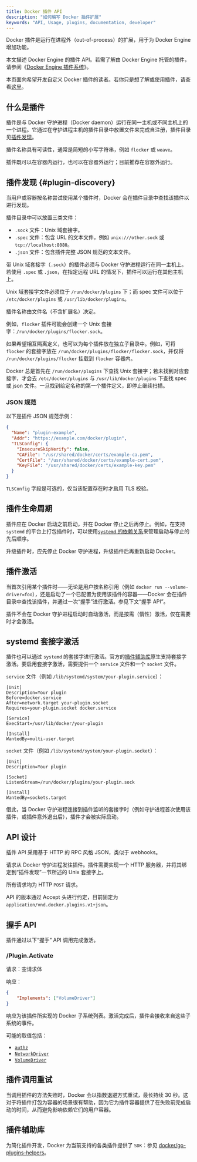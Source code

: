 ```yaml
---
title: Docker 插件 API
description: "如何编写 Docker 插件扩展"
keywords: "API, Usage, plugins, documentation, developer"
---
```


Docker 插件是运行在进程外（out-of-process）的扩展，用于为 Docker Engine 增加功能。

本文描述 Docker Engine 的插件 API。若需了解由 Docker Engine 托管的插件，请参阅《[Docker Engine 插件系统](_index.md)》。

本页面向希望开发自定义 Docker 插件的读者。若你只是想了解或使用插件，请查看[这里](legacy_plugins.md)。

## 什么是插件

插件是与 Docker 守护进程（Docker daemon）运行在同一主机或不同主机上的一个进程。它通过在守护进程主机的插件目录中放置文件来完成自注册，插件目录见[插件发现](#plugin-discovery)。

插件名称具有可读性，通常是简短的小写字符串，例如 `flocker` 或 `weave`。

插件既可以在容器内运行，也可以在容器外运行；目前推荐在容器外运行。

## 插件发现 {#plugin-discovery}

当用户或容器按名称尝试使用某个插件时，Docker 会在插件目录中查找该插件以进行发现。

插件目录中可以放置三类文件：

- `.sock` 文件：Unix 域套接字。
- `.spec` 文件：包含 URL 的文本文件，例如 `unix:///other.sock` 或 `tcp://localhost:8080`。
- `.json` 文件：包含插件完整 JSON 规范的文本文件。

带 Unix 域套接字（`.sock`）的插件必须与 Docker 守护进程运行在同一主机上。
若使用 `.spec` 或 `.json`，在指定远程 URL 的情况下，插件可以运行在其他主机上。

Unix 域套接字文件必须位于 `/run/docker/plugins` 下；而 spec 文件可以位于 `/etc/docker/plugins` 或 `/usr/lib/docker/plugins`。

插件名称由文件名（不含扩展名）决定。

例如，`flocker` 插件可能会创建一个 Unix 套接字：`/run/docker/plugins/flocker.sock`。

如果希望相互隔离定义，也可以为每个插件放在独立子目录中。例如，可将 `flocker` 的套接字放在 `/run/docker/plugins/flocker/flocker.sock`，并仅将 `/run/docker/plugins/flocker` 挂载到 `flocker` 容器内。

Docker 总是首先在 `/run/docker/plugins` 下查找 Unix 套接字；若未找到对应套接字，才会去 `/etc/docker/plugins` 与 `/usr/lib/docker/plugins` 下查找 spec 或 json 文件。一旦找到给定名称的第一个插件定义，即停止继续扫描。

### JSON 规范

以下是插件 JSON 规范示例：

```json
{
  "Name": "plugin-example",
  "Addr": "https://example.com/docker/plugin",
  "TLSConfig": {
    "InsecureSkipVerify": false,
    "CAFile": "/usr/shared/docker/certs/example-ca.pem",
    "CertFile": "/usr/shared/docker/certs/example-cert.pem",
    "KeyFile": "/usr/shared/docker/certs/example-key.pem"
  }
}
```

`TLSConfig` 字段是可选的，仅当该配置存在时才启用 TLS 校验。

## 插件生命周期

插件应在 Docker 启动之前启动，并在 Docker 停止之后再停止。例如，在支持 `systemd` 的平台上打包插件时，可以使用[`systemd` 的依赖关系](https://www.freedesktop.org/software/systemd/man/systemd.unit.html#Before=)来管理启动与停止的先后顺序。

升级插件时，应先停止 Docker 守护进程，升级插件后再重新启动 Docker。

## 插件激活

当首次引用某个插件时——无论是用户按名称引用（例如 `docker run --volume-driver=foo`），还是启动了一个已配置为使用该插件的容器——Docker 会在插件目录中查找该插件，并通过一次“握手”进行激活。参见下文“握手 API”。

插件不会在 Docker 守护进程启动时自动激活，而是按需（惰性）激活，仅在需要时才会激活。

## systemd 套接字激活

插件也可以通过 `systemd` 的套接字进行激活。官方的[插件辅助库](https://github.com/docker/go-plugins-helpers)原生支持套接字激活。要启用套接字激活，需要提供一个 `service` 文件和一个 `socket` 文件。

`service` 文件（例如 `/lib/systemd/system/your-plugin.service`）：

```systemd
[Unit]
Description=Your plugin
Before=docker.service
After=network.target your-plugin.socket
Requires=your-plugin.socket docker.service

[Service]
ExecStart=/usr/lib/docker/your-plugin

[Install]
WantedBy=multi-user.target
```

`socket` 文件（例如 `/lib/systemd/system/your-plugin.socket`）：

```systemd
[Unit]
Description=Your plugin

[Socket]
ListenStream=/run/docker/plugins/your-plugin.sock

[Install]
WantedBy=sockets.target
```

借此，当 Docker 守护进程连接到插件监听的套接字时（例如守护进程首次使用该插件，或插件意外退出后），插件才会被实际启动。

## API 设计

插件 API 采用基于 HTTP 的 RPC 风格 JSON，类似于 webhooks。

请求从 Docker 守护进程发往插件。插件需要实现一个 HTTP 服务器，并将其绑定到“插件发现”一节所述的 Unix 套接字上。

所有请求均为 HTTP `POST` 请求。

API 的版本通过 Accept 头进行约定，目前固定为 `application/vnd.docker.plugins.v1+json`。

## 握手 API

插件通过以下“握手” API 调用完成激活。

### /Plugin.Activate

请求：空请求体

响应：

```json
{
    "Implements": ["VolumeDriver"]
}
```

响应为该插件所实现的 Docker 子系统列表。激活完成后，插件会接收来自这些子系统的事件。

可能的取值包括：

- [`authz`](plugins_authorization.md)
- [`NetworkDriver`](plugins_network.md)
- [`VolumeDriver`](plugins_volume.md)

## 插件调用重试

当调用插件的方法失败时，Docker 会以指数退避方式重试，最长持续 30 秒。这对于将插件打包为容器的场景很有帮助，因为它为插件容器提供了在失败前完成启动的时间，从而避免影响依赖它们的用户容器。

## 插件辅助库

为简化插件开发，Docker 为当前支持的各类插件提供了 `SDK`：参见 [docker/go-plugins-helpers](https://github.com/docker/go-plugins-helpers)。
